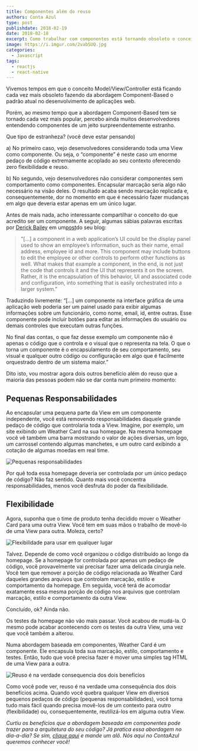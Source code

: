 ```yaml
---
title: Componentes além do reuso
authors: Conta Azul
type: post
publishdate: 2018-02-19
date: 2018-02-18
excerpt: Como trabalhar com componentes está tornando obsoleto o conceito de Model/View/Controller?
image: https://i.imgur.com/2vabSUQ.jpg
categories:
  - Javascript
tags:
  - reactjs
  - react-native
---
```


Vivemos tempos em que o conceito Model/View/Controller está ficando cada vez mais obsoleto fazendo da abordagem Component-Based o padrão atual no desenvolvimento de aplicações web.

Porém, ao mesmo tempo que a abordagem Component-Based tem se tornado cada vez mais popular, percebo ainda muitos desenvolvedores entendendo componentes de um jeito surpreendentemente estranho.

Que tipo de estranheza? (você deve estar pensando)

a) No primeiro caso, vejo desenvolvedores considerando toda uma View como componente. Ou seja, o “componente” é neste caso um enorme pedaço de código extremamente acoplado ao seu contexto oferecendo zero flexibilidade e reuso.

b) No segundo, vejo desenvolvedores não considerar componentes sem comportamento como componentes. Encapsular marcação seria algo não necessário na visão deles. O resultado acaba sendo marcação replicada e, consequentemente, dor no momento em que é necessário fazer mudanças em algo que deveria estar apenas em um único lugar.

Antes de mais nada, acho interessante compartilhar o conceito do que acredito ser um componente. A seguir, algumas sábias palavras escritas por [​Derick Bailey​](https://twitter.com/derickbailey) em um ​[post​](https://derickbailey.com/2015/08/26/building-a-component-based-web-ui-with-modern-javascript-frameworks/) do seu blog:

> "[...] a component in a web application’s UI could be the display panel used to show an employee’s information, such as their name, email address, employee id and more. This component may include buttons to edit the employee or other controls to perform other functions as well. What makes that example a component, in the end, is not just the code that controls it and the UI that represents it on the screen. Rather, it is the encapsulation of this behavior, UI and associated code and configuration, into something that is easily orchestrated into a larger system."

Traduzindo livremente:
“[...] um componente na interface gráfica de uma aplicação web poderia ser um painel usado para exibir algumas informações sobre um funcionário, como nome, email, id, entre outras. Esse componente pode incluir botões para editar as informações do usuário ou demais controles que executam outras funções.

No final das contas, o que faz desse exemplo um componente não é apenas o código que o controla e o visual que o representa na tela. O que o torna um componente é o encapsulamento de seu comportamento, seu visual e qualquer outro código ou configuração em algo que é facilmente orquestrado dentro de um sistema maior.”

Dito isto, vou mostrar agora dois outros benefício além do reuso que a maioria das pessoas podem não se dar conta num primeiro momento:

## Pequenas Responsabilidades
Ao encapsular uma pequena parte da View em um componente independente, você está removendo responsabilidades daquele grande pedaço de código que controlaria toda a View. Imagine, por exemplo, um site exibindo um Weather Card na sua homepage. Na mesma homepage você vê também uma barra mostrando o valor de ações diversas, um logo, um carrossel contendo algumas manchetes, e um outro card exibindo a cotação de algumas moedas em real time.

![Pequenas responsabilidades](https://user-images.githubusercontent.com/4738687/35834748-39799be0-0abe-11e8-89c3-48fb225acc4a.png)

Por quê toda essa homepage deveria ser controlada por um único pedaço de código? Não faz sentido. Quanto mais você concentra responsabilidades, menos você desfruta do poder da flexibilidade.

## Flexibilidade

Agora, suponha que o time de produto tenha decidido mover o Weather Card para uma outra View. Você tem em suas mãos o trabalho de movê-lo de uma View para outra. Moleza, certo?

![Flexibilidade para usar em qualquer lugar](https://user-images.githubusercontent.com/4738687/35684732-f11f2b3e-074e-11e8-8224-5e1661c928d9.png)

Talvez. Depende de como você organizou o código distribuído ao longo da homepage. Se a homepage for controlada por apenas um pedaço de código, você provavelmente vai precisar fazer uma delicada cirurgia nele. Você tem que remover a porção de código relacionada ao Weather Card daqueles grandes arquivos que controlam marcação, estilo e comportamento da homepage. Em seguida, você terá de acomodar exatamente essa mesma porção de código nos arquivos que controlam marcação, estilo e comportamento da outra View.

Concluído, ok? Ainda não.

Os testes da homepage não vão mais passar. Você acabou de mudá-la. O mesmo pode acabar acontecendo com os testes da outra View, uma vez que você também a alterou.

Numa abordagem baseada em componentes, Weather Card é um componente. Ele encapsula toda sua marcação, estilo, comportamento e testes. Então, tudo que você precisa fazer é mover uma simples tag HTML de uma View para a outra.

![Reuso é na verdade consequencia dos dois benefícios](https://user-images.githubusercontent.com/4738687/35834754-3f24ecca-0abe-11e8-9afa-9ea3700eac1b.png)

Como você pode ver, reuso é na verdade uma consequência dos dois benefícios acima. Quando você quebra qualquer View em diversos pequenos pedaços de código (pequenas responsabilidades), você torna tudo mais fácil quando precisa movê-los de um contexto para outro (flexibilidade) ou, consequentemente, reutilizá-los em alguma outra View.

_Curtiu os benefícios que a abordagem baseada em componentes pode trazer para a arquitetura do seu código? Já pratica essa abordagem no dia-a-dia? Se sim, [clique aqui​](http://bit.ly/vagas-contaazul-tableless) e mande um alô. Nós aqui no ​ContaAzul​ queremos conhecer você!_
